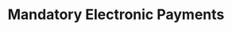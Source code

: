 ---
order: 7
spoke: More Resources
href: https://www.benefits.va.gov/INSURANCE/payments-eft.asp
title: Mandatory Electronic Payments
---